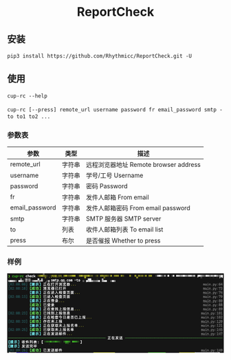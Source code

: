 <h1 style="text-align: center"> ReportCheck </h1>

## 安装

```shell
pip3 install https://github.com/Rhythmicc/ReportCheck.git -U
```

## 使用

```shell
cup-rc --help

cup-rc [--press] remote_url username password fr email_password smtp -to to1 to2 ...
```

### 参数表

| 参数           | 类型   | 描述                                  |
| -------------- | ------ | ------------------------------------- |
| remote_url     | 字符串 | 远程浏览器地址 Remote browser address |
| username       | 字符串 | 学号/工号 Username                    |
| password       | 字符串 | 密码 Password                         |
| fr             | 字符串 | 发件人邮箱 From email                 |
| email_password | 字符串 | 发件人邮箱密码 From email password    |
| smtp           | 字符串 | SMTP 服务器 SMTP server               |
| to             | 列表   | 收件人邮箱列表 To email list          |
| press          | 布尔   | 是否催报 Whether to press             |

### 样例

![](dist/1.png)
